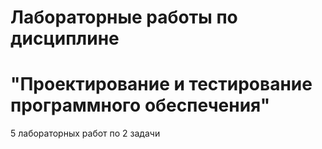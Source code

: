 # Лабораторные работы по дисциплине 
# "Проектирование и тестирование программного обеспечения"
5 лабораторных работ по 2 задачи
